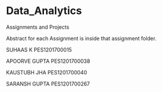 # Data_Analytics
Assignments and Projects


Abstract for each Assignment is inside that assignment folder.


SUHAAS K PES1201700015


APOORVE GUPTA PES1201700038


KAUSTUBH JHA PES1201700040


SARANSH GUPTA PES1201700267
